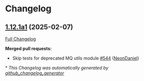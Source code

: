 # Changelog

## [1.12.1a1](https://github.com/NeonGeckoCom/neon-utils/tree/1.12.1a1) (2025-02-07)

[Full Changelog](https://github.com/NeonGeckoCom/neon-utils/compare/1.12.0...1.12.1a1)

**Merged pull requests:**

- Skip tests for deprecated MQ utils module [\#544](https://github.com/NeonGeckoCom/neon-utils/pull/544) ([NeonDaniel](https://github.com/NeonDaniel))



\* *This Changelog was automatically generated by [github_changelog_generator](https://github.com/github-changelog-generator/github-changelog-generator)*
